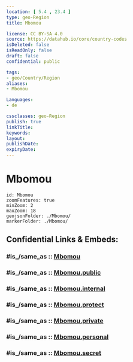 ```yaml
---
location: [ 5.4 , 23.4 ] 
type: geo-Region
title: Mbomou

license: CC BY-SA 4.0
source: https://datahub.io/core/country-codes
isDeleted: false
isReadOnly: false
draft: false
confidential: public

tags:
- geo/Country/Region
aliases:
- Mbomou

Languages:
- de

cssclasses: geo-Region
publish: true
linkTitle: 
keywords: 
layout: 
publishDate: 
expiryDate: 
---
```


# Mbomou

```leaflet
id: Mbomou
zoomFeatures: true 
minZoom: 2 
maxZoom: 18
geojsonFolder: ./Mbomou/
markerFolder: ./Mbomou/
```


## Confidential Links & Embeds: 

### #is_/same_as :: [Mbomou](/_Standards/Earth/Continent/Africa/Africa~Central/Central_African_Rep/prefectures~Central_African_Rep/Mbomou.md) 

### #is_/same_as :: [Mbomou.public](/_public/Earth/Continent/Africa/Africa~Central/Central_African_Rep/prefectures~Central_African_Rep/Mbomou.public.md) 

### #is_/same_as :: [Mbomou.internal](/_internal/Earth/Continent/Africa/Africa~Central/Central_African_Rep/prefectures~Central_African_Rep/Mbomou.internal.md) 

### #is_/same_as :: [Mbomou.protect](/_protect/Earth/Continent/Africa/Africa~Central/Central_African_Rep/prefectures~Central_African_Rep/Mbomou.protect.md) 

### #is_/same_as :: [Mbomou.private](/_private/Earth/Continent/Africa/Africa~Central/Central_African_Rep/prefectures~Central_African_Rep/Mbomou.private.md) 

### #is_/same_as :: [Mbomou.personal](/_personal/Earth/Continent/Africa/Africa~Central/Central_African_Rep/prefectures~Central_African_Rep/Mbomou.personal.md) 

### #is_/same_as :: [Mbomou.secret](/_secret/Earth/Continent/Africa/Africa~Central/Central_African_Rep/prefectures~Central_African_Rep/Mbomou.secret.md)

